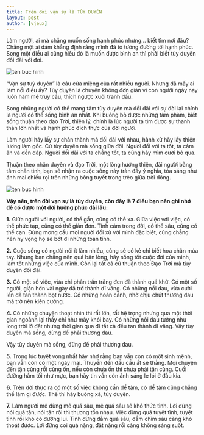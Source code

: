 ```yaml
---
title: Trên đời vạn sự là TÙY DUYÊN
layout: post
author: [vjeux]
---
```


Làm người, ai mà chẳng muốn sống hạnh phúc nhưng… biết tìm nơi đâu? Chẳng một ai dám khẳng định rằng mình đã tỏ tường đường tới hạnh phúc. Song một điều ai cũng hiểu đó là muốn được bình an thì phải biết tùy duyên đối đãi với đời.

![ten buc hinh](https://i.imgur.com/vji4he4.png "ten buc hinh")

“Vạn sự tuỳ duyên” là câu cửa miệng của rất nhiều người. Nhưng đã mấy ai làm nổi điều ấy? Tùy duyên là chuyện không đơn giản vì con người ngày nay luôn ham mê truy cầu, thích ngược xuôi tranh đấu.

Song những người có thể mang tâm tùy duyên mà đối đãi với sự đời lại chính là người có thể sống bình an nhất. Khi buông bỏ được những tâm phàm, biết sống thuận theo đạo Trời, thiên lý, chính là lúc người ta tìm được sự thanh thản lớn nhất và hạnh phúc đích thực của đời người.

Làm người hãy lấy sự chân thành mà đối đãi với nhau, hành xử hãy lấy thiện lương làm gốc. Cứ tùy duyên mà sống giữa đời. Người đối với ta tốt, ta cảm ân và đền đáp. Người đối đãi với ta chẳng tốt, ta cũng hãy mỉm cười bỏ qua.

Thuận theo nhân duyên và đạo Trời, một lòng hướng thiện, đãi người bằng tấm chân tình, bạn sẽ nhận ra cuộc sống này tràn đầy ý nghĩa, tỏa sáng như ánh mai chiếu rọi trên những bông tuyết trong trẻo giữa trời đông.

![ten buc hinh](https://static.phunugiadinh.vn/wp-content/uploads/2017/08/tuy-duyen1-700x366.jpg "ten buc hinh")

**Vậy nên, trên đời vạn sự là tùy duyên, còn đây là 7 điều bạn nên ghi nhớ để có được một đời hưởng phúc dài lâu:**

**1.** Giữa người với người, có thể gần, cũng có thể xa. Giữa việc với việc, có thể phức tạp, cũng có thể giản đơn. Tình cảm trong đời, có thể sâu, cũng có thể cạn. Đừng mong cầu mọi người đối xử với mình đặc biệt, cũng chẳng nên hy vọng họ sẽ bớt đi những toan tính.

**2.** Cuộc sống có người nói ít làm nhiều, cũng sẽ có kẻ chỉ biết hoa chân múa tay. Nhưng bạn chẳng nên quá bận lòng, hãy sống tốt cuộc đời của mình, làm tốt những việc của mình. Còn lại tất cả cứ thuận theo Đạo Trời mà tùy duyên đối đãi.

**3.** Có một số việc, vừa chỉ phân trần trắng đen đã thành quá khứ. Có một số người, giận hờn vài ngày đã trở thành dĩ vãng. Có những nỗi đau, vừa cười lên đã tan thành bọt nước. Có những hoàn cảnh, nhờ chịu chút thương đau mà trở nên kiên cường.

**4.** Có những chuyện thoạt nhìn thì rất lớn, rất hệ trọng nhưng qua một thời gian ngoảnh lại thấy chỉ như mây khói bay. Có những nỗi đau tưởng như long trời lở đất nhưng thời gian qua đi tất cả đều tan thành dĩ vãng. Vậy tùy duyên mà sống, đừng để phải thương đau.

Vậy tùy duyên mà sống, đừng để phải thương đau.

**5.** Trong lúc tuyệt vọng nhất hãy nhớ rằng bạn vẫn còn có một sinh mệnh, bạn vẫn còn có một ngày mai. Thuyền đến đầu cầu ắt sẽ thẳng. Mọi chuyện đến tận cùng rồi cũng ổn, nếu còn chưa ổn thì chưa phải tận cùng. Cuối đường hầm tối như mực, bạn hãy tin vẫn còn ánh sáng le lói ở đầu kia.

**6.** Trên đời thực ra có một số việc không cần để tâm, có để tâm cũng chẳng thể làm gì được. Thế thì hãy buông xả, tùy duyên.

**7.** Làm người mê đừng mê quá sâu, mê quá sâu sẽ khó thức tỉnh. Lời đừng nói quá tận, nói tận rồi thì thương tổn nhau. Việc đừng quá tuyệt tình, tuyệt tình rồi khó có đường lui. Tình đừng đắm quá sâu, đắm chìm sâu càng khó thoát được. Lợi đừng coi quá nặng, đặt nặng rồi càng không sáng suốt.